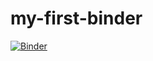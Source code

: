 # my-first-binder
[![Binder](https://mybinder.org/badge_logo.svg)](https://mybinder.org/v2/gh/jtmlis/my-first-binder/main)
